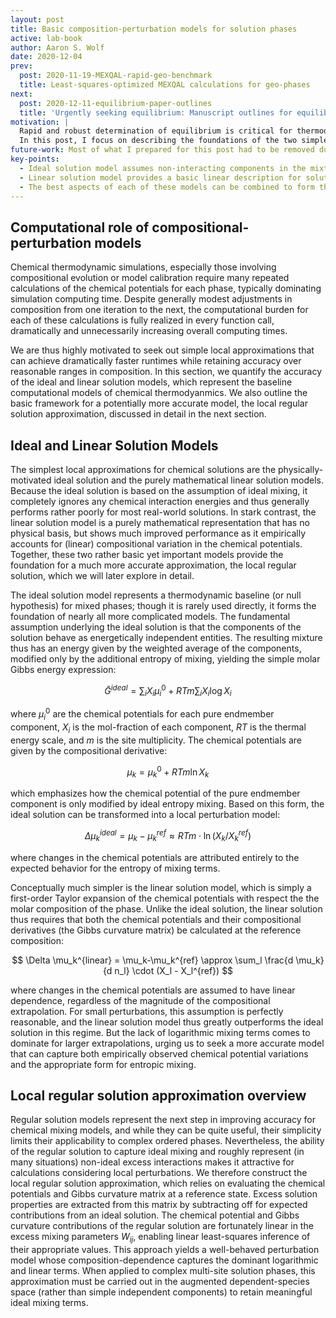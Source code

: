 ```yaml
---
layout: post
title: Basic composition-perturbation models for solution phases
active: lab-book
author: Aaron S. Wolf
date: 2020-12-04
prev:
  post: 2020-11-19-MEXQAL-rapid-geo-benchmark
  title: Least-squares-optimized MEXQAL calculations for geo-phases
next:
  post: 2020-12-11-equilibrium-paper-outlines
  title: 'Urgently seeking equilibrium: Manuscript outlines for equilibrium algorithms'
motivation: |
  Rapid and robust determination of equilibrium is critical for thermodynamic simulations. Predicting the evolving state of the system hinges entirely on the speed and trustworthiness of the underlying algorithms responsible for finding the equilibrium states of each phase. Given the large abundance and variety of phases relevant to geological and planetary simulations, this demands a general technique that is sure to rapidly converge to the optimal answer, regardless of the details of the particular phase.
  In this post, I focus on describing the foundations of the two simplest local approximations available for solution mixing models. The ideal and linear solution approximations form the foundation of the local regular solution approximation, to be presented in next week's post.
future-work: Most of what I prepared for this post had to be removed due to a missing term in my derivation of the regular solution model. In next week's post, we will thus explore the mathematical and performance details of the local regular solution approximation.
key-points:
  - Ideal solution model assumes non-interacting components in the mixture, leading to a weighted average Gibbs energy modified only by the entropy of mixing.
  - Linear solution model provides a basic linear description for solution phases which has greater accuracy for small compositional perturbations, but lacks any awareness of entropic mixing.
  - The best aspects of each of these models can be combined to form the local regular solution approximation, which builds a complete regular solution based on phase properties evaluated at the reference composition, allowing greater extrapolation in composition space.
---
```


<!-- # Key points -->
  <!-- - Local regular solution approximation is derived from calculated chemical potentials and Gibbs curvature at a reference composition; excess mixing parameters are inferred extending accurate extrapolation regime. -->
  <!-- - Gibbs curvature for ideal solutions has large positive composition-dependent values on the diagonal and small fixed negative values off it, reflecting how increasing any component fractionally dilutes all others. -->
  <!-- - The regular solution model is the simplest extension of the ideal solution model, accounting for non-negligible mixing energy; its quadratic compositional form leads to linearly-dependent chemical potential terms. -->
  <!-- - Local regular solution is determined using least squares by constructing a linear constraint matrix that encodes the linear dependence of excess Gibbs curvature values $(d \mu_i/d n_j)^{xs}$ on the $W_{ij}$ parameters. -->

<!-- # Justify motivation for efficient & robust equilibrium algorithms -->
<!-- Rapid and robust determination of equilibrium is critical for thermodynamic simulations. Their ability to usefully predict the evolving state of the system hinges entirely on the speed and trustworthiness of the underlying algorithm responsible for finding the equilibrium states of each phase. Given the large abundance and variety of phases relevant to geological and planetary simulations, this demands a general technique that is sure to rapidly converge to the optimal answer, regardless of the details of the particular phase. This challenge is especially difficult for complex phases involving multi-site substitution, cation ordering, and composition-induced structural changes, all of which frustrate the search for equilibrium as they embed wrinkles and complex features in the Gibbs energy surface of the solution phase. This work proposes a generalized solution to this problem, which is guaranteed to converge despite compositional idiosyncrasies common to geological mineral phases (like pyroxenes and spinels). Most of what I prepared for this post had to be removed due to a missing term in my derivation of the regular solution model. This will be fixed and addressed in next week's post. -->

## Computational role of compositional-perturbation models

Chemical thermodynamic simulations, especially those involving compositional evolution or model calibration require many repeated calculations of the chemical potentials for each phase, typically dominating simulation computing time.
Despite generally modest adjustments in composition from one iteration to the next, the computational burden for each of these calculations is fully realized in every function call, dramatically and unnecessarily increasing overall computing times.
<!-- Discussion of limited compositional variability in natural systems might be helpful here. -->
We are thus highly motivated to seek out simple local approximations that can achieve dramatically faster runtimes while retaining accuracy over reasonable ranges in composition.
In this section, we quantify the accuracy of the ideal and linear solution models, which represent the baseline computational models of chemical thermodyanmics.
We also outline the basic framework for a potentially more accurate model, the local regular solution approximation, discussed in detail in the next section.

## Ideal and Linear Solution Models

The simplest local approximations for chemical solutions are the physically-motivated ideal solution and the purely mathematical linear solution models.
Because the ideal solution is based on the assumption of ideal mixing, it completely ignores any chemical interaction energies and thus generally performs rather poorly for most real-world solutions.
In stark contrast, the linear solution model is a purely mathematical representation that has no physical basis, but shows much improved performance as it empirically accounts for (linear) compositional variation in the chemical potentials.
Together, these two rather basic yet important models provide the foundation for a much more accurate approximation, the local regular solution, which we will later explore in detail.
<!-- # [[202012010818]] Ideal Solution model intro -->

The ideal solution model represents a thermodynamic baseline (or null hypothesis) for mixed phases; though it is rarely used directly, it forms the foundation of nearly all more complicated models.
The fundamental assumption underlying the ideal solution is that the components of the solution behave as energetically independent entities.
The resulting mixture thus has an energy given by the weighted average of the components, modified only by the additional entropy of mixing, yielding the simple molar Gibbs energy expression:

$$
\bar{G}^{ideal} = \sum_i X_i \mu_i^0 + RTm\sum_i X_i \log X_i
$$

where $\mu_i^0$ are the chemical potentials for each pure endmember component, $X_i$ is the mol-fraction of each component, $RT$ is the thermal energy scale, and $m$ is the site multiplicity.
The chemical potentials are given by the compositional derivative:

$$
\mu_k = \mu_k^0 + RTm \ln X_k
$$

which emphasizes how the chemical potential of the pure endmember component is only modified by ideal entropy mixing.
Based on this form, the ideal solution can be transformed into a local perturbation model:

$$
\Delta \mu_k^{ideal} = \mu_k-\mu_k^{ref} \approx RTm \cdot \ln \left(X_k / X_k^{ref}\right)
$$

where changes in the chemical potentials are attributed entirely to the expected behavior for the entropy of mixing terms.

Conceptually much simpler is the linear solution model, which is simply a first-order Taylor expansion of the chemical potentials with respect the the molar composition of the phase.
Unlike the ideal solution, the linear solution thus requires that both the chemical potentials and their compositional derivatives (the Gibbs curvature matrix) be calculated at the reference composition:

$$
\Delta \mu_k^{linear} = \mu_k-\mu_k^{ref} \approx \sum_l \frac{d \mu_k}{d n_l} \cdot (X_l - X_l^{ref})
$$

where changes in the chemical potentials are assumed to have linear dependence, regardless of the magnitude of the compositional extrapolation.
For small perturbations, this assumption is perfectly reasonable, and the linear solution model thus greatly outperforms the ideal solution in this regime.
But the lack of logarithmic mixing terms comes to dominate for larger extrapolations, urging us to seek a more accurate model that can capture both empirically observed chemical potential variations and the appropriate form for entropic mixing.




<!-- # Compositional Extrapolation Benchmark (linear solution)
- compare local ideal solution and local linear solution -->

## Local regular solution approximation overview
<!-- # [[202011300948]] Local regular solution approximation overview -->

Regular solution models represent the next step in improving accuracy for chemical mixing models, and while they can be quite useful, their simplicity limits their applicability to complex ordered phases.
Nevertheless, the ability of the regular solution to capture ideal mixing and roughly represent (in many situations) non-ideal excess interactions makes it attractive for calculations considering local perturbations.
We therefore construct the local regular solution approximation, which relies on evaluating the chemical potentials and Gibbs curvature matrix at a reference state.
Excess solution properties are extracted from this matrix by subtracting off for expected contributions from an ideal solution.
The chemical potential and Gibbs curvature contributions of the regular solution are fortunately linear in the excess mixing parameters $W_{ij}$, enabling linear least-squares inference of their appropriate values.
This approach yields a well-behaved perturbation model whose composition-dependence captures the dominant logarithmic and linear terms.
When applied to complex multi-site solution phases, this approximation must be carried out in the augmented dependent-species space (rather than simple independent components) to retain meaningful ideal mixing terms.


<!-- # Gibbs Curvature for Ideal Solution -->
<!-- # [[202012010810]] Gibbs Curvature for Ideal Solution -->

<!-- The Gibbs curvature matrix for an ideal solution is:
$$
\left(\frac{d \mu_i}{d n_j}\right)^{ideal}  = \frac{RTm} {X_i} (\delta_{ij} - X_i)
$$
where $\delta_{ij}$ is the kronecker delta, reflecting the diagonal stucture of the matrix.
For diagonal elements, the expression simplifies to:
$$
\left(\frac{d \mu_i}{d n_i}\right)^{ideal}  = \frac{RTm} {X_i} (1 - X_i), \;\;\; \textrm{for diagonal elements}
$$
which is generally large and positive, and modified by the reference composition, while off-diagonal elements have the fixed value of:
$$
\left(\frac{d \mu_i}{d n_j}\right)^{ideal}  = -RTm, \;\;\; \textrm{for} \;\;\; i \ne j
$$
which is negative, reflecting the closure condition for normalized fractional compositions (i.e. increasing a single component fractionally dilutes all other components).
This diagonal structure arises directly from the molar derivative of fractional composition ($d X_i/ dn_j$) [[*TK*]]. -->

<!-- # Classic Regular Solution
# [[202011290633]] Regular Solution Model Intro

On of the simplest non-ideal solution models is the regular solution, which supplements ideal entropic mixing contributions [[202012010818]] with a non-ideal quadratic excess $\bar{G}^{xs}$:
$$
\bar{G} = \bar{G}^{ideal} + \bar{G}^{xs}\\
\bar{G}^{xs} = \frac12 \sum_i \sum_j W_{ij} X_i X_j
$$
where $W_{ij}$ is the symmetric energy of mixing parameter, and $X_i$ is the fractional composition of the solution.
In some applications, this excess is allowed to vary with temperature and pressure and is thus represented as:
$$
W^G = W^H - W^ST  + W^V P
$$
breaking it down into excess enthalpy ($W^H$), entropy ($W^S$), and volume ($W^V$) contributions.
The chemical potentials for this model are derived from the compositional derivative of the Gibbs energy, yielding:
$$
\mu_k = \mu_k^{ideal} + \mu_k^{xs}\\
\mu_k^{xs} = \sum_i X_i W_{ik}
$$
where the quadratic form of the excess introduces a simple linear composition-dependent term to the chemical potentials (higher order derivatives are also computationally useful [[202011290649]]).
This symmetric non-ideal model is simple but often quite powerful in describing solution thermodynamics, especially in cases with limited data where even a highly approximate model is useful.


# Inferring local regular solution params by least-squares
# [[202012030549]] Inferring local regular solution params by least-squares

A local regular solution [[202011300948]] provides a valuable approximation tool for computational applications.
Training its parameter values is both easy and computationally efficient using standard least-squares inference.
The first step is simply to calculate the excess Gibbs curvature matrix for the reference composition ($X_k$):
$$
\left(\frac{d \mu_i}{d n_j}\right)^{xs} \equiv \frac{d \mu_i}{d n_j} - \left(\frac{d \mu_i}{d n_j}\right)^{ideal}
$$
where $d \mu_i/d n_j$ and $(d \mu_i/d n_j)^{ideal}$ are the local Gibbs curvature and its ideal contribution [[202012010810]].
This curvature excess is linearly related to the unknown regular solution parameters ($W_{ij}$):
$$
\left(\frac{d \mu_i}{d n_j}\right)^{xs} = (W_{ij} + W_{ji})/2 - \sum_k X_k (W_{ik}+W_{ki})/2
$$
where this expression has been modified from its standard form to enforce the required symmetry of the quadratic energy excess properties of the regular solution.

![**Constraint matrix for local regular solution parameters $W_{ij}$.** Excess energy parameters are determined by least-squares using the constraint (or design) matrix visualized here. Weighting coefficients range from -1 (dark blue) to 0 (white) to +1 (dark red).](images/202012030654-local-reg-soln-constr-matrix.png){#fig:Wij-constr width=50%}

The unknown energy excess parameters can now be determined using least-squares methods by unraveling the constraint and unknown parameter matrices to fit the standard least-squares form ($A x = b$).
The result is a block diagonal constraint (or design) matrix (visualized in the figure) which imposes the direct dependence of each curvature value on its corresponding W parameter (dark red values on main diagonal and in tilted lattice), modified by weighted compositional adjustments (light blue values just off main diagonal and in stripes).
Combining this matrix with the list of excess curvature values determined above, enables direct inference of the unknown parameter values by least squares, which is trivially fast for geological applications and guaranteed to yield a result accurate to within machine precision. -->

<!-- # Accuracy benchmark for local regular solution
- Compositional perturbation test for local regular solution vs simple linear model of chemical potential variation
- monte carlo variation in fractional composition (log changes in mol values)
- evaluate chemical potentials for local regular soln and linear approx models and true variation
- plot growing approximation errors with increasing compositional extrapolation
  - quantify improved accuracy
- carry out for geologically relevant compositions
  - explore dependence on dependent species -->
